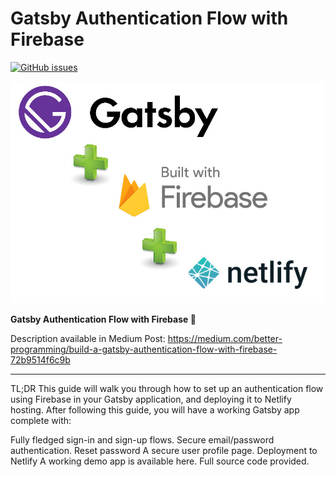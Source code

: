 # Gatsby Authentication Flow with Firebase

[![GitHub issues](https://img.shields.io/github/issues/mlomboglia/gatsby-auth-firebase)](https://github.com/mlomboglia/gatsby-auth-firebase/issues)

![Alt Gatsby + Firebse + Netlify](/src/assets/gatsby-firebase.jpg)

**Gatsby Authentication Flow with Firebase 🌲**

Description available in Medium Post:
https://medium.com/better-programming/build-a-gatsby-authentication-flow-with-firebase-72b9514f6c9b

---

TL;DR
This guide will walk you through how to set up an authentication flow using Firebase in your Gatsby application, and deploying it to Netlify hosting. After following this guide, you will have a working Gatsby app complete with:

Fully fledged sign-in and sign-up flows.
Secure email/password authentication.
Reset password
A secure user profile page.
Deployment to Netlify
A working demo app is available here. Full source code provided.

